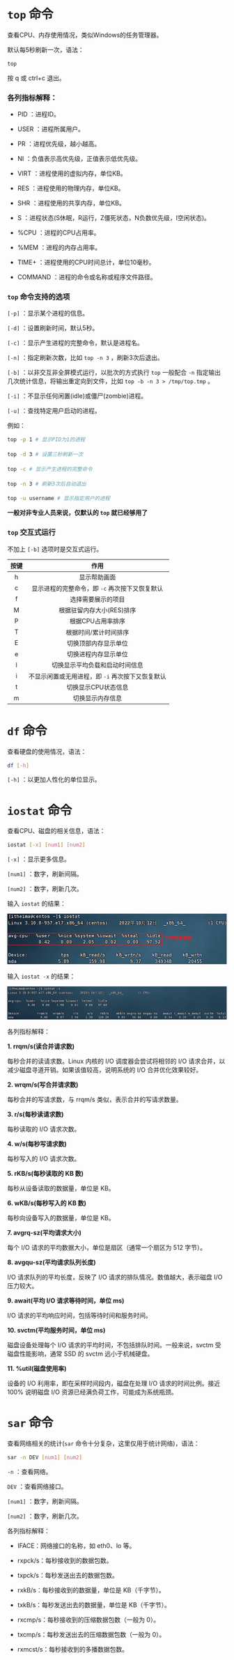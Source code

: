 # `top` 命令

查看CPU、内存使用情况，类似Windows的任务管理器。

默认每5秒刷新一次，语法：

```bash
top
```

按 q 或 ctrl+c 退出。

### 各列指标解释：

- PID ：进程ID。

- USER ：进程所属用户。

- PR ：进程优先级，越小越高。

- NI ：负值表示高优先级，正值表示低优先级。

- VIRT ：进程使用的虚拟内存，单位KB。

- RES ：进程使用的物理内存，单位KB。

- SHR ：进程使用的共享内存，单位KB。

- S ：进程状态(S休眠，R运行，Z僵死状态，N负数优先级，I空闲状态)。

- %CPU ：进程的CPU占用率。

- %MEM ：进程的内存占用率。

- TIME+ ：进程使用的CPU时间总计，单位10毫秒。

- COMMAND ：进程的命令或名称或程序文件路径。

### `top` 命令支持的选项

`[-p]` ：显示某个进程的信息。

`[-d]` ：设置刷新时间，默认5秒。

`[-c]` ：显示产生进程的完整命令，默认是进程名。

`[-n]` ：指定刷新次数，比如 `top -n 3` ，刷新3次后退出。

`[-b]` ：以非交互非全屏模式运行，以批次的方式执行 `top` 一般配合 `-n` 指定输出几次统计信息，将输出重定向到文件，比如 `top -b -n 3 > /tmp/top.tmp` 。

`[-i]` ：不显示任何闲置(idle)或僵尸(zombie)进程。

`[-u]` ：查找特定用户启动的进程。

例如：

```bash
top -p 1 # 显示PID为1的进程

top -d 3 # 设置三秒刷新一次

top -c # 显示产生进程的完整命令

top -n 3 # 刷新3次后自动退出

top -u username # 显示指定用户的进程

```

**一般对非专业人员来说，仅默认的 `top` 就已经够用了**

### `top` 交互式运行

不加上 `[-b]` 选项时是交互式运行。

| 按键 |              作用               |
| :----: | :-----------------------------: |
|   h    |   显示帮助画面    |
|   c    |   显示进程的完整命令，即 `-c` 再次按下又恢复默认   |
|   f    |   选择需要展示的项目    |
|   M    |   根据驻留内存大小(RES)排序    |
|   P    |   根据CPU占用率排序   |
|   T    |   根据时间/累计时间排序   |
|   E    |   切换顶部内存显示单位    |
|   e    |   切换进程内存显示单位  |
|   l    |   切换显示平均负载和启动时间信息    |
|   i    |   不显示闲置或无用进程，即 `-i` 再次按下又恢复默认    |
|   t    |   切换显示CPU状态信息   |
|   m    |   切换显示内存信息   |

# `df` 命令

查看硬盘的使用情况，语法：

```bash
df [-h]
```

`[-h]` ：以更加人性化的单位显示。

# `iostat` 命令

查看CPU、磁盘的相关信息，语法：

```bash
iostat [-x] [num1] [num2]
```

`[-x]` ：显示更多信息。

`[num1]` ：数字，刷新间隔。

`[num2]` ：数字，刷新几次。

输入 `iostat` 的结果：

![](iostat命令CPU相关信息.png)

输入 `iostat -x` 的结果：

![](iostat命令-x选项.png)

各列指标解释：

**1. rrqm/s(读合并请求数)**

每秒合并的读请求数。Linux 内核的 I/O 调度器会尝试将相邻的 I/O 请求合并，以减少磁盘寻道开销。如果该值较高，说明系统的 I/O 合并优化效果较好。


**2. wrqm/s(写合并请求数)**

每秒合并的写请求数，与 rrqm/s 类似，表示合并的写请求数量。


**3. r/s(每秒读请求数)**

每秒读取的 I/O 请求次数。


**4. w/s(每秒写请求数)**

每秒写入的 I/O 请求次数。


**5. rKB/s(每秒读取的 KB 数)**

每秒从设备读取的数据量，单位是 KB。


**6. wKB/s(每秒写入的 KB 数)**

每秒向设备写入的数据量，单位是 KB。


**7. avgrq-sz(平均请求大小)**

每个 I/O 请求的平均数据大小，单位是扇区（通常一个扇区为 512 字节）。

**8. avgqu-sz(平均请求队列长度)**

I/O 请求队列的平均长度，反映了 I/O 请求的排队情况。数值越大，表示磁盘 I/O 压力较大。


**9. await(平均 I/O 请求等待时间，单位 ms)**

I/O 请求的平均响应时间，包括等待时间和服务时间。

**10. svctm(平均服务时间，单位 ms)**

磁盘设备处理每个 I/O 请求的平均时间，不包括排队时间。一般来说，svctm 受磁盘性能影响，通常 SSD 的 svctm 远小于机械硬盘。

**11. %util(磁盘使用率)**

设备的 I/O 利用率，即在采样时间段内，磁盘在处理 I/O 请求的时间比例。接近 100% 说明磁盘 I/O 资源已经满负荷工作，可能成为系统瓶颈。

# `sar` 命令

查看网络相关的统计(`sar` 命令十分复杂，这里仅用于统计网络)，语法：

```bash
sar -n DEV [num1] [num2]
```

`-n` ：查看网络。

`DEV` ：查看网络接口。

`[num1]` ：数字，刷新间隔。

`[num2]` ：数字，刷新几次。

各列指标解释：

- IFACE：网络接口的名称，如 eth0、lo 等。


- rxpck/s：每秒接收到的数据包数。


- txpck/s：每秒发送出去的数据包数。


- rxkB/s：每秒接收到的数据量，单位是 KB（千字节）。


- txkB/s：每秒发送出去的数据量，单位是 KB（千字节）。


- rxcmp/s：每秒接收到的压缩数据包数（一般为 0）。


- txcmp/s：每秒发送出去的压缩数据包数（一般为 0）。


- rxmcst/s：每秒接收到的多播数据包数。





